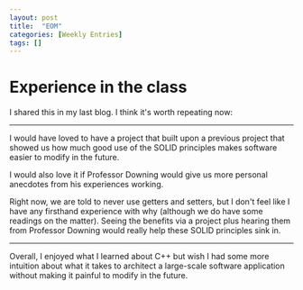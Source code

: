 ```yaml
---
layout: post
title:  "EOM"
categories: [Weekly Entries]
tags: []
---
```

# Experience in the class

I shared this in my last blog. I think it's worth repeating now:

-----------------

I would have loved to have a project that built upon a previous project that showed us how much good use of the SOLID principles makes software easier to modify in the future.

I would also love it if Professor Downing would give us more personal anecdotes from his experiences working.

Right now, we are told to never use getters and setters, but I don't feel like I have any firsthand experience with why (although we do have some readings on the matter). Seeing the benefits via a project plus hearing them from Professor Downing would really help these SOLID principles sink in.

-----------------

Overall, I enjoyed what I learned about C++ but wish I had some more intuition about what it takes to architect a large-scale software application without making it painful to modify in the future.